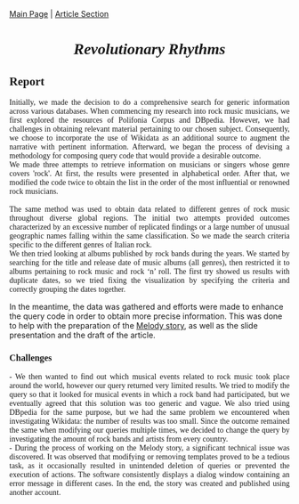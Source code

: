 <!DOCTYPE html>
<html>
<head>
</head>
<body>
 <div class="navigation">
	    <a href="Main Page.md">Main Page</a> |
            <a href="Article section">Article Section</a>  
                  </div>
        <div class="content">
<h1 style="font-family:calibri; text-align:center;"> <i> Revolutionary Rhythms </i> </h1>

<h2 style="font-family:calibri;"> Report </h2>
<p align="justify"; style="font-family:calibri;"> Initially, we made the decision to do a comprehensive search for generic information across various databases. When commencing my research into rock music musicians, we first explored the resources of Polifonia Corpus and DBpedia. However, we had challenges in obtaining relevant material pertaining to our chosen subject. Consequently, we choose to incorporate the use of Wikidata as an additional source to augment the narrative with pertinent information. Afterward, we began the process of devising a methodology for composing query code that would provide a desirable outcome. <br>
We made three attempts to retrieve information on musicians or singers whose genre covers 'rock'. At first, the results were presented in alphabetical order. After that, we modified the code twice to obtain the list in the order of the most influential or renowned rock musicians. <br>
<br>
The same method was used to obtain data related to different genres of rock music throughout diverse global regions. The initial two attempts provided outcomes characterized by an excessive number of replicated findings or a large number of unusual geographic names falling within the same classification. So we made the search criteria specific to the different genres of Italian rock. <br>
We then tried looking at albums published by rock bands during the years. We started by searching for the title and release date of music albums (all genres), then restricted it to albums pertaining to rock music and rock ‘n’ roll. The first try showed us results with duplicate dates, so we tried fixing the visualization by specifying the criteria and correctly grouping the dates together. <br>

In the meantime, the data was gathered and efforts were made to enhance the query code in order to obtain more precise information. This was done to help with the preparation of the  <a href="https://projects.dharc.unibo.it/melody/modify/1695058312.627918/revolutionary_rhythms">Melody story</a>, as well as the slide presentation and the draft of the article. <br>
</p>

<h3 style="font-family:calibri";> Challenges </h3>
<p align="justify"; style="font-family:calibri"> - We then wanted to find out which musical events related to rock music took place around the world, however our query returned very limited results. We tried to modify the query so that it looked for musical events in which a rock band had participated, but we eventually agreed that this solution was too generic and vague. We also tried using DBpedia for the same purpose, but we had the same problem we encountered when investigating Wikidata: the number of results was too small. Since the outcome remained the same when modifying our queries multiple times, we decided to change the query by investigating the amount of rock bands and artists from every country. <br>
- During the process of working on the Melody story, a significant technical issue was discovered. It was observed that modifying or removing templates proved to be a tedious task, as it occasionally resulted in unintended deletion of queries or prevented the execution of actions. The software consistently displays a dialog window containing an error message in different cases. In the end, the story was created and published using another account.
 </p>

</body>
</html>
